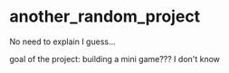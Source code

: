 # another_random_project

No need to explain I guess...

goal of the project: building a mini game??? I don't know
